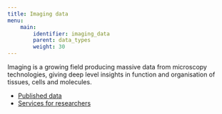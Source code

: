 ```yaml
---
title: Imaging data
menu:
    main:
        identifier: imaging_data
        parent: data_types
        weight: 30
---
```


Imaging is a growing field producing massive data from microscopy technologies, giving deep level insights in function and organisation of tissues, cells and molecules.

* [Published data](data)
* [Services for researchers](services)
